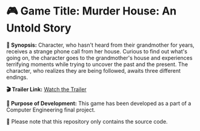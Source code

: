 # 🎮 Game Title: Murder House: An Untold Story

**📖 Synopsis:**
Character, who hasn't heard from their grandmother for years, receives a strange phone call from her house. Curious to find out what's going on, the character goes to the grandmother's house and experiences terrifying moments while trying to uncover the past and the present. The character, who realizes they are being followed, awaits three different endings.

**🎬 Trailer Link:** [Watch the Trailer](https://youtu.be/3fqvRJCP1IA)

**🎯 Purpose of Development:** This game has been developed as a part of a Computer Engineering final project.

📌 Please note that this repository only contains the source code.
